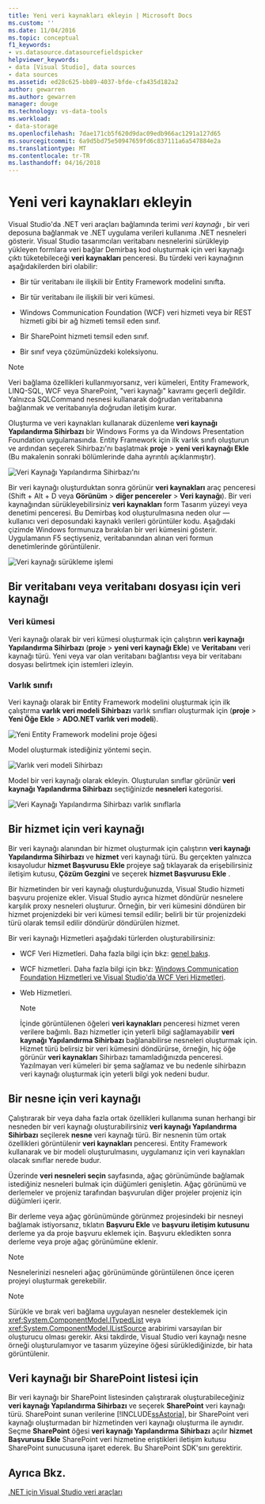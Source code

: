 ```yaml
---
title: Yeni veri kaynakları ekleyin | Microsoft Docs
ms.custom: ''
ms.date: 11/04/2016
ms.topic: conceptual
f1_keywords:
- vs.datasource.datasourcefieldspicker
helpviewer_keywords:
- data [Visual Studio], data sources
- data sources
ms.assetid: ed28c625-bb89-4037-bfde-cfa435d182a2
author: gewarren
ms.author: gewarren
manager: douge
ms.technology: vs-data-tools
ms.workload:
- data-storage
ms.openlocfilehash: 7dae171cb5f620d9dac09edb966ac1291a127d65
ms.sourcegitcommit: 6a9d5bd75e50947659fd6c837111a6a547884e2a
ms.translationtype: MT
ms.contentlocale: tr-TR
ms.lasthandoff: 04/16/2018
---
```

# <a name="add-new-data-sources"></a>Yeni veri kaynakları ekleyin
Visual Studio'da .NET veri araçları bağlamında terimi *veri kaynağı* , bir veri deposuna bağlanmak ve .NET uygulama verileri kullanıma .NET nesneleri gösterir. Visual Studio tasarımcıları veritabanı nesnelerini sürükleyip yükleyen formlara veri bağlar Demirbaş kod oluşturmak için veri kaynağı çıktı tüketebileceği **veri kaynakları** penceresi. Bu türdeki veri kaynağının aşağıdakilerden biri olabilir:  
  
-   Bir tür veritabanı ile ilişkili bir Entity Framework modelini sınıfta.  
  
-   Bir tür veritabanı ile ilişkili bir veri kümesi.  
  
-   Windows Communication Foundation (WCF) veri hizmeti veya bir REST hizmeti gibi bir ağ hizmeti temsil eden sınıf.  
  
-   Bir SharePoint hizmeti temsil eden sınıf.  
  
-   Bir sınıf veya çözümünüzdeki koleksiyonu.  
  
> [!NOTE]
>  Veri bağlama özellikleri kullanmıyorsanız, veri kümeleri, Entity Framework, LINQ-SQL, WCF veya SharePoint, "veri kaynağı" kavramı geçerli değildir. Yalnızca SQLCommand nesnesi kullanarak doğrudan veritabanına bağlanmak ve veritabanıyla doğrudan iletişim kurar.  
  
 Oluşturma ve veri kaynakları kullanarak düzenleme **veri kaynağı Yapılandırma Sihirbazı** bir Windows Forms ya da Windows Presentation Foundation uygulamasında. Entity Framework için ilk varlık sınıfı oluşturun ve ardından seçerek Sihirbazı'nı başlatmak **proje** > **yeni veri kaynağı Ekle** (Bu makalenin sonraki bölümlerinde daha ayrıntılı açıklanmıştır).  
  
 ![Veri Kaynağı Yapılandırma Sihirbazı'nı](../data-tools/media/data-source-configuration-wizard.png "veri kaynağı Yapılandırma Sihirbazı")  
  
 Bir veri kaynağı oluşturduktan sonra görünür **veri kaynakları** araç penceresi (Shift + Alt + D veya **Görünüm** > **diğer pencereler**  >  **Veri kaynağı**). Bir veri kaynağından sürükleyebilirsiniz **veri kaynakları** form Tasarım yüzeyi veya denetimi penceresi. Bu Demirbaş kod oluşturulmasına neden olur — kullanıcı veri deposundaki kaynaklı verileri görüntüler kodu. Aşağıdaki çizimde Windows formunuza bırakılan bir veri kümesini gösterir. Uygulamanın F5 seçtiyseniz, veritabanından alınan veri formun denetimlerinde görüntülenir.  
  
 ![Veri kaynağı sürükleme işlemi](../data-tools/media/raddata-data-source-drag-operation.png "raddata veri kaynağı işlemi sürükleyin")  
  
## <a name="data-source-for-a-database-or-a-database-file"></a>Bir veritabanı veya veritabanı dosyası için veri kaynağı  
  
### <a name="dataset"></a>Veri kümesi  
 Veri kaynağı olarak bir veri kümesi oluşturmak için çalıştırın **veri kaynağı Yapılandırma Sihirbazı** (**proje** > **yeni veri kaynağı Ekle**) ve  **Veritabanı** veri kaynağı türü. Yeni veya var olan veritabanı bağlantısı veya bir veritabanı dosyası belirtmek için istemleri izleyin.  
  
### <a name="entity-classes"></a>Varlık sınıfı  
 Veri kaynağı olarak bir Entity Framework modelini oluşturmak için ilk çalıştırma **varlık veri modeli Sihirbazı** varlık sınıfları oluşturmak için (**proje** > **Yeni Öğe Ekle**  >  **ADO.NET varlık veri modeli**).  
  
 ![Yeni Entity Framework modelini proje öğesi](../data-tools/media/raddata-new-entity-framework-model-project-item.png "raddata yeni Entity Framework modelini proje öğesi")  
  
 Model oluşturmak istediğiniz yöntemi seçin.  
  
 ![Varlık veri modeli Sihirbazı](../data-tools/media/raddata-entity-data-model-wizard.png "raddata varlık veri modeli Sihirbazı")  
  
 Model bir veri kaynağı olarak ekleyin. Oluşturulan sınıflar görünür **veri kaynağı Yapılandırma Sihirbazı** seçtiğinizde **nesneleri** kategorisi.  
  
 ![Veri Kaynağı Yapılandırma Sihirbazı varlık sınıflarla](../data-tools/media/raddata-data-source-configuration-wizard-with-entity-classes.png "raddata sınıflar ile veri kaynağı Yapılandırma Sihirbazı")  
  
## <a name="data-source-for-a-service"></a>Bir hizmet için veri kaynağı  
 Bir veri kaynağı alanından bir hizmet oluşturmak için çalıştırın **veri kaynağı Yapılandırma Sihirbazı** ve **hizmet** veri kaynağı türü. Bu gerçekten yalnızca kısayoludur **hizmet Başvurusu Ekle** projeye sağ tıklayarak da erişebilirsiniz iletişim kutusu, **Çözüm Gezgini** ve seçerek **hizmet Başvurusu Ekle** .  
  
 Bir hizmetinden bir veri kaynağı oluşturduğunuzda, Visual Studio hizmeti başvuru projenize ekler. Visual Studio ayrıca hizmet döndürür nesnelere karşılık proxy nesneleri oluşturur. Örneğin, bir veri kümesini döndüren bir hizmet projenizdeki bir veri kümesi temsil edilir; belirli bir tür projenizdeki türü olarak temsil edilir döndürür döndürülen hizmet.  
  
 Bir veri kaynağı Hizmetleri aşağıdaki türlerden oluşturabilirsiniz:  
  
-   WCF Veri Hizmetleri. Daha fazla bilgi için bkz: [genel bakış](/dotnet/framework/data/wcf/wcf-data-services-overview).  
  
-   WCF hizmetleri. Daha fazla bilgi için bkz: [Windows Communication Foundation Hizmetleri ve Visual Studio'da WCF Veri Hizmetleri](../data-tools/windows-communication-foundation-services-and-wcf-data-services-in-visual-studio.md).  
  
-   Web Hizmetleri.  
  
    > [!NOTE]
    >  İçinde görüntülenen öğeleri **veri kaynakları** penceresi hizmet veren verilere bağımlı. Bazı hizmetler için yeterli bilgi sağlamayabilir **veri kaynağı Yapılandırma Sihirbazı** bağlanabilirse nesneleri oluşturmak için. Hizmet türü belirsiz bir veri kümesini döndürürse, örneğin, hiç öğe görünür **veri kaynakları** Sihirbazı tamamladığınızda penceresi. Yazılmayan veri kümeleri bir şema sağlamaz ve bu nedenle sihirbazın veri kaynağı oluşturmak için yeterli bilgi yok nedeni budur.  
  
## <a name="data-source-for-an-object"></a>Bir nesne için veri kaynağı  
 Çalıştırarak bir veya daha fazla ortak özellikleri kullanıma sunan herhangi bir nesneden bir veri kaynağı oluşturabilirsiniz **veri kaynağı Yapılandırma Sihirbazı** seçilerek **nesne** veri kaynağı türü. Bir nesnenin tüm ortak özellikleri görüntülenir **veri kaynakları** penceresi.   Entity Framework kullanarak ve bir modeli oluşturulmasını, uygulamanız için veri kaynakları olacak sınıflar nerede budur.  
  
 Üzerinde **veri nesneleri seçin** sayfasında, ağaç görünümünde bağlamak istediğiniz nesneleri bulmak için düğümleri genişletin. Ağaç görünümü ve derlemeler ve projeniz tarafından başvurulan diğer projeler projeniz için düğümleri içerir.  
  
 Bir derleme veya ağaç görünümünde görünmez projesindeki bir nesneyi bağlamak istiyorsanız, tıklatın **Başvuru Ekle** ve **başvuru iletişim kutusunu** derleme ya da proje başvuru eklemek için. Başvuru ekledikten sonra derleme veya proje ağaç görünümüne eklenir.  
  
> [!NOTE]
>  Nesnelerinizi nesneleri ağaç görünümünde görüntülenen önce içeren projeyi oluşturmak gerekebilir.  
  
> [!NOTE]
>  Sürükle ve bırak veri bağlama uygulayan nesneler desteklemek için <xref:System.ComponentModel.ITypedList> veya <xref:System.ComponentModel.IListSource> arabirimi varsayılan bir oluşturucu olması gerekir. Aksi takdirde, Visual Studio veri kaynağı nesne örneği oluşturulamıyor ve tasarım yüzeyine öğesi sürüklediğinizde, bir hata görüntülenir.  
  
## <a name="data-source-for-a-sharepoint-list"></a>Veri kaynağı bir SharePoint listesi için  
 Bir veri kaynağı bir SharePoint listesinden çalıştırarak oluşturabileceğiniz **veri kaynağı Yapılandırma Sihirbazı** ve seçerek **SharePoint** veri kaynağı türü. SharePoint sunan verilerine [!INCLUDE[ssAstoria](../data-tools/includes/ssastoria_md.md)], bir SharePoint veri kaynağı oluşturmadan bir hizmetinden veri kaynağı oluşturma ile aynıdır. Seçme **SharePoint** öğesi **veri kaynağı Yapılandırma Sihirbazı** açılır **hizmet Başvurusu Ekle** SharePoint veri hizmetine eriştikleri iletişim kutusu SharePoint sunucusuna işaret ederek.  Bu SharePoint SDK'sını gerektirir.  
  
## <a name="see-also"></a>Ayrıca Bkz.  
 [.NET için Visual Studio veri araçları](../data-tools/visual-studio-data-tools-for-dotnet.md)